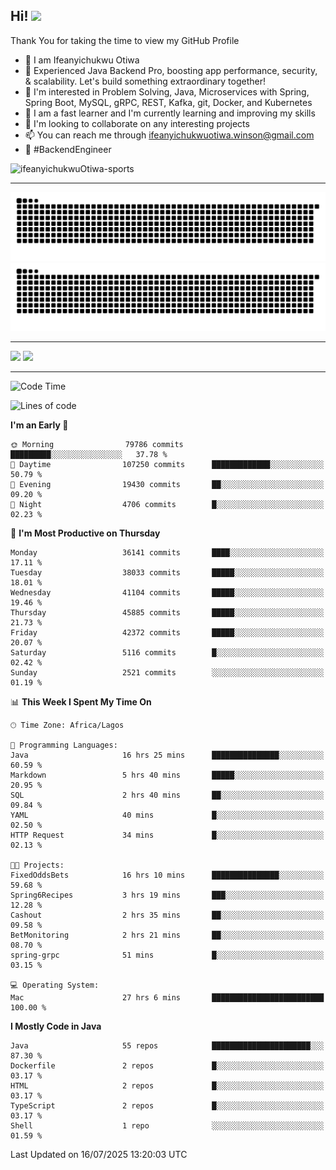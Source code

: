 <!-- BLOG-POST-LIST:START --><!-- BLOG-POST-LIST:END -->

## Hi! <img src="https://media.giphy.com/media/hvRJCLFzcasrR4ia7z/giphy.gif" width="4%"> 

Thank You for taking the time to view my GitHub Profile

- 👋 I am Ifeanyichukwu Otiwa
- 🚀 Experienced Java Backend Pro, boosting app performance, security, & scalability. Let's build something extraordinary together!
- 👀 I'm interested in Problem Solving, Java, Microservices with Spring, Spring Boot, MySQL, gRPC, REST, Kafka, git, Docker, and Kubernetes
- 🌱 I am a fast learner and I'm currently learning and improving my skills
- 💞️ I'm looking to collaborate on any interesting projects
- 📫 You can reach me through ifeanyichukwuotiwa.winson@gmail.com
- 🚀 #BackendEngineer

<p align="left" marginTop="10px"> <img src="https://komarev.com/ghpvc/?username=ifeanyichukwuOtiwa-sports&label=Profile%20views&color=0e75b6&style=for-the-badge" alt="ifeanyichukwuOtiwa-sports" /> </p>

***

<!--🐍📈SNAKEGRAPH / 🌐WEBSITE: https://github.com/Platane/snk -->
![github contribution grid snake animation](https://raw.githubusercontent.com/ifeanyichukwuOtiwa-sports/ifeanyichukwuOtiwa-sports/output/github-contribution-grid-snake-dark.svg#gh-dark-mode-only)![github contribution grid snake animation](https://raw.githubusercontent.com/ifeanyichukwuOtiwa-sports/ifeanyichukwuOtiwa-sports/output/github-contribution-grid-snake.svg#gh-light-mode-only)

***

<p float="left">
  <img float="left" src="https://github-readme-stats.vercel.app/api?username=ifeanyichukwuOtiwa-sports&count_private=true&include_all_commits=true&theme=react&show_icons=true" />
  <img float="right" src="https://github-readme-stats.vercel.app/api/top-langs/?username=ifeanyichukwuOtiwa-sports&layout=compact&show_icons=true&theme=react" /> 
</p>

***



<!--START_SECTION:waka-->
![Code Time](http://img.shields.io/badge/Code%20Time-3%2C965%20hrs%2010%20mins-blue)

![Lines of code](https://img.shields.io/badge/From%20Hello%20World%20I%27ve%20Written-57.9%20million%20lines%20of%20code-blue)

**I'm an Early 🐤** 

```text
🌞 Morning                79786 commits       █████████░░░░░░░░░░░░░░░░   37.78 % 
🌆 Daytime                107250 commits      █████████████░░░░░░░░░░░░   50.79 % 
🌃 Evening                19430 commits       ██░░░░░░░░░░░░░░░░░░░░░░░   09.20 % 
🌙 Night                  4706 commits        █░░░░░░░░░░░░░░░░░░░░░░░░   02.23 % 
```
📅 **I'm Most Productive on Thursday** 

```text
Monday                   36141 commits       ████░░░░░░░░░░░░░░░░░░░░░   17.11 % 
Tuesday                  38033 commits       █████░░░░░░░░░░░░░░░░░░░░   18.01 % 
Wednesday                41104 commits       █████░░░░░░░░░░░░░░░░░░░░   19.46 % 
Thursday                 45885 commits       █████░░░░░░░░░░░░░░░░░░░░   21.73 % 
Friday                   42372 commits       █████░░░░░░░░░░░░░░░░░░░░   20.07 % 
Saturday                 5116 commits        █░░░░░░░░░░░░░░░░░░░░░░░░   02.42 % 
Sunday                   2521 commits        ░░░░░░░░░░░░░░░░░░░░░░░░░   01.19 % 
```


📊 **This Week I Spent My Time On** 

```text
🕑︎ Time Zone: Africa/Lagos

💬 Programming Languages: 
Java                     16 hrs 25 mins      ███████████████░░░░░░░░░░   60.59 % 
Markdown                 5 hrs 40 mins       █████░░░░░░░░░░░░░░░░░░░░   20.95 % 
SQL                      2 hrs 40 mins       ██░░░░░░░░░░░░░░░░░░░░░░░   09.84 % 
YAML                     40 mins             █░░░░░░░░░░░░░░░░░░░░░░░░   02.50 % 
HTTP Request             34 mins             █░░░░░░░░░░░░░░░░░░░░░░░░   02.13 % 

🐱‍💻 Projects: 
FixedOddsBets            16 hrs 10 mins      ███████████████░░░░░░░░░░   59.68 % 
Spring6Recipes           3 hrs 19 mins       ███░░░░░░░░░░░░░░░░░░░░░░   12.28 % 
Cashout                  2 hrs 35 mins       ██░░░░░░░░░░░░░░░░░░░░░░░   09.58 % 
BetMonitoring            2 hrs 21 mins       ██░░░░░░░░░░░░░░░░░░░░░░░   08.70 % 
spring-grpc              51 mins             █░░░░░░░░░░░░░░░░░░░░░░░░   03.15 % 

💻 Operating System: 
Mac                      27 hrs 6 mins       █████████████████████████   100.00 % 
```

**I Mostly Code in Java** 

```text
Java                     55 repos            ██████████████████████░░░   87.30 % 
Dockerfile               2 repos             █░░░░░░░░░░░░░░░░░░░░░░░░   03.17 % 
HTML                     2 repos             █░░░░░░░░░░░░░░░░░░░░░░░░   03.17 % 
TypeScript               2 repos             █░░░░░░░░░░░░░░░░░░░░░░░░   03.17 % 
Shell                    1 repo              ░░░░░░░░░░░░░░░░░░░░░░░░░   01.59 % 
```




 Last Updated on 16/07/2025 13:20:03 UTC
<!--END_SECTION:waka-->

<!--
<p align="center">
![trophy](https://github-profile-trophy.vercel.app/?username=ifeanyichukwuOtiwa-sports&theme=onedark) (https://github.com/ryo-ma/github-profile-trophy)
</p>
-->

<!---
ifeanyi-otiwa/ifeanyi-otiwa is a ✨ special ✨ repository because its `README.md` (this file) appears on your GitHub profile.
You can click the Preview link to take a look at your changes.
--->
